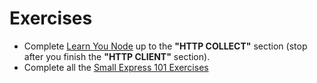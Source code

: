 # Exercises

* Complete [Learn You Node](https://github.com/workshopper/learnyounode) up to the __"HTTP COLLECT"__ section (stop after you finish the __"HTTP CLIENT"__ section).
* Complete all the [Small Express 101 Exercises](https://learn.digitalcrafts.com/immersive/lessons/back-end-foundations/express-101/#small)